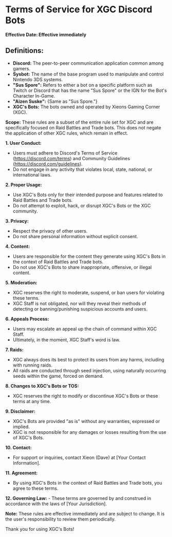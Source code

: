 # Terms of Service for XGC Discord Bots

**Effective Date: Effective immediately**

## Definitions:
- **Discord:** The peer-to-peer communication application common among gamers.
- **Sysbot:** The name of the base program used to manipulate and control Nintendo 3DS systems.
- **"Sus Spore":** Refers to either a bot on a specific platform such as Twitch or Discord that has the name "Sus Spore" or the IGN for the Bot's Character In-Game.
- **"Aizen Suske":** {Same as "Sus Spore."}
- **XGC's Bots:** The bots owned and operated by Xieons Gaming Corner (XGC).

**Scope:**
These rules are a subset of the entire rule set for XGC and are specifically focused on Raid Battles and Trade bots. This does not negate the application of other XGC rules, which remain in effect.

**1. User Conduct:**
   - Users must adhere to Discord's Terms of Service (https://discord.com/terms) and Community Guidelines (https://discord.com/guidelines).
   - Do not engage in any activity that violates local, state, national, or international laws.

**2. Proper Usage:**
   - Use XGC's Bots only for their intended purpose and features related to Raid Battles and Trade bots.
   - Do not attempt to exploit, hack, or disrupt XGC's Bots or the XGC community.

**3. Privacy:**
   - Respect the privacy of other users.
   - Do not share personal information without explicit consent.

**4. Content:**
   - Users are responsible for the content they generate using XGC's Bots in the context of Raid Battles and Trade bots.
   - Do not use XGC's Bots to share inappropriate, offensive, or illegal content.

**5. Moderation:**
   - XGC reserves the right to moderate, suspend, or ban users for violating these terms.
   - XGC Staff is not obligated, nor will they reveal their methods of detecting or banning/punishing suspicious accounts and users.

**6. Appeals Process:**
   - Users may escalate an appeal up the chain of command within XGC Staff.
   - Ultimately, in the moment, XGC Staff's word is law.

**7. Raids:**
   - XGC always does its best to protect its users from any harms, including with running raids.
   - All raids are conducted through seed injection, using naturally occurring seeds within the game, forced on demand.

**8. Changes to XGC's Bots or TOS:**
   - XGC reserves the right to modify or discontinue XGC's Bots or these terms at any time.

**9. Disclaimer:**
   - XGC's Bots are provided "as is" without any warranties, expressed or implied.
   - XGC is not responsible for any damages or losses resulting from the use of XGC's Bots.

**10. Contact:**
   - For support or inquiries, contact Xieon (Dave) at [Your Contact Information].

**11. Agreement:**
   - By using XGC's Bots in the context of Raid Battles and Trade bots, you agree to these terms.

**12. Governing Law:**
    - These terms are governed by and construed in accordance with the laws of [Your Jurisdiction].

**Note:** These rules are effective immediately and are subject to change. It is the user's responsibility to review them periodically.

Thank you for using XGC's Bots!

